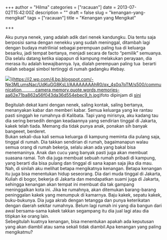 +++
author = "Hilma"
categories = ["racauan"]
date = 2013-07-02T15:42:00Z
description = ""
draft = false
slug = "kenangan-yang-mengikat"
tags = ["racauan"]
title = "Kenangan yang Mengikat"

+++

Aku punya nenek, yang adalah adik dari nenek kandungku. Dia tentu saja berposisi sama dengan nenekku yang sudah meninggal, ditambah lagi dengan budaya matrilinial sebagai perempuan paling tua di keluarga besarku, jadi tempat bertanya, menjadi secara de facto “pemilik” semuanya. Dia selalu datang ketika siapapun di kampung melakukan perayaan, dia merasa itu adalah kewajibannya. Iya, dialah perempuan paling tua  berarti dialah sebagai simbol tertinggi di rumah gadangku #lebay.

![](https://i2.wp.com/4.bp.blogspot.com/-Ne3MLumsNac/UdKuGG8KsLI/AAAAAAAAhR0/qx_4s0q7pTM/s400/communication,,,,,,,,,,,camera,memory,quote,words,memories-aa62e71ba862a56f043da36d554ebec9_h.jpg?resize=400%2C266)](https://i2.wp.com/4.bp.blogspot.com/-Ne3MLumsNac/UdKuGG8KsLI/AAAAAAAAhR0/qx_4s0q7pTM/s500/communication,,,,,,,,,,,camera,memory,quote,words,memories-aa62e71ba862a56f043da36d554ebec9_h.jpg)</td></tr><tr><td class="tr-caption" style="text-align: center;">foto dipinjam di [sini](http://2.bp.blogspot.com/-3k7S8-dF-No/UMRLvb5KqAI/AAAAAAAAA0I/hzTSgrpgK6o/s1600/communication,,,,,,,,,,,camera,memory,quote,words,memories-aa62e71ba862a56f043da36d554ebec9_h.jpg)</td></tr></tbody></table><div>Begitulah dekat kami dengan nenek, saling kontak, saling bertanya, menanyakan kabar dan memberi kabar. Semua keluarga yang ke rantau pasti singgah ke rumahnya di Kalibata. Tapi yang mirisnya, aku kadang tau dia sering bersedih dengan keadaannya yang sendirian tinggal di Jakarta, kakek telah tiada. Memang dia tidak punya anak, ponakan sih banyak bangeeet, berderet.</div><div>Bukan sekali-dua kali semua keluarga di kampung meminta dia pulang saja, tinggal di rumah. Dia takkan sendirian di rumah, bagaimanapun walau semua orang di rumah bekerja, selalu akan ada yang bakal bisa menemaninya. Anak dan cucu yang banyak pasti juga akan membuat suasana ramai. Toh dia juga membuat sebuah rumah pribadi di kampung, yang berarti dia bisa pulang dan tinggal di sana kapan saja jika dia mau.</div><div>Nah, di sinilah aku melihat betapa mengikatnya kenangan. Betapa kenangan itu juga bisa menentukan hidup seseorang. Dia dari muda tinggal di Jakarta, Kuliah di bogor, bekerja di Jakarta dan mendapatkan suami juga di Jakarta, sehingga kenangan akan tempat ini membuat dia tak gampang meninggalkan kota ini. Jika ke rumahnya, akan ditemukan barang-barang peninggalan kakek yang menumpuk di kamarnya. Baju kakek, sepatu kakek, buku-bukunya. Dia juga akrab dengan tetangga dan punya keterikatan dengan daerah sekitar rumahnya. Belum lagi rumah ini yang dia bangun dari awal bersama-sama kakek takkan segampang itu dia jual lagi atau dia titipkan ke orang lain.  
 Sebegitulah kuatnya kenangan, bisa menentukan apakah ada keputusan yang akan diambil atau sama sekali tidak diambil.Apa kenangan yang paling mengikatmu?</div>

